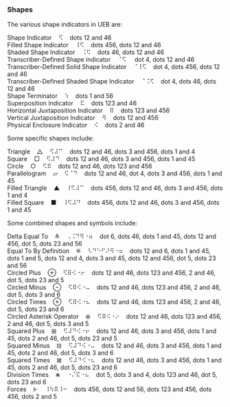 ### Shapes

The various shape indicators in UEB are:

Shape Indicator&nbsp;&nbsp;&nbsp;&nbsp;&#x282b;&nbsp;&nbsp;&nbsp;&nbsp;dots 12 and 46  
Filled Shape Indicator&nbsp;&nbsp;&nbsp;&nbsp;&#x2838;&#x282b;&nbsp;&nbsp;&nbsp;&nbsp;dots 456, dots 12 and 46  
Shaded Shape Indicator&nbsp;&nbsp;&nbsp;&nbsp;&#x2828;&#x282b;&nbsp;&nbsp;&nbsp;&nbsp;dots 46, dots 12 and 46  
Transcriber-Defined Shape indicator&nbsp;&nbsp;&nbsp;&nbsp;&#x2808;&#x282b;&nbsp;&nbsp;&nbsp;&nbsp;
dot 4, dots 12 and 46  
Transcriber-Defined Solid Shape Indicator&nbsp;&nbsp;&nbsp;&nbsp;&#x2808;&#x2838;&#x282b;&nbsp;&nbsp;&nbsp;&nbsp;dot 4, dots 456, dots 12 and 46  
Transcriber-Defined Shaded Shape Indicator&nbsp;&nbsp;&nbsp;&nbsp;&#x2808;&#x2828;&#x282b;&nbsp;&nbsp;&nbsp;&nbsp;dot 4, dots 46, dots 12 and 46  
Shape Terminator&nbsp;&nbsp;&nbsp;&nbsp;&#x2831;&nbsp;&nbsp;&nbsp;&nbsp;dots 1 and 56  
Superposition Indicator&nbsp;&nbsp;&nbsp;&nbsp;&#x282f;&nbsp;&nbsp;&nbsp;&nbsp;dots 123 and 46  
Horizontal Juxtaposition Indicator&nbsp;&nbsp;&nbsp;&nbsp;&#x283f;&nbsp;&nbsp;&nbsp;&nbsp;dots 123 and 456  
Vertical Juxtaposition Indicator&nbsp;&nbsp;&nbsp;&nbsp;&#x283b;&nbsp;&nbsp;&nbsp;&nbsp;dots 12 and 456  
Physical Enclosure Indicator&nbsp;&nbsp;&nbsp;&nbsp;&#x282a;&nbsp;&nbsp;&nbsp;&nbsp;dots 2 and 46  

Some specific shapes include:

Triangle&nbsp;&nbsp;&nbsp;&nbsp;△&nbsp;&nbsp;&nbsp;&nbsp;&#x282b;&#x283c;&#x2809;&nbsp;&nbsp;&nbsp;&nbsp;dots 12 and 46, dots 3 and 456, dots 1 and 4  
Square&nbsp;&nbsp;&nbsp;&nbsp;□&nbsp;&nbsp;&nbsp;&nbsp;&#x282b;&#x283c;&#x2819;&nbsp;&nbsp;&nbsp;&nbsp;dots 12 and 46, dots 3 and 456, dots 1 and 45  
Circle&nbsp;&nbsp;&nbsp;&nbsp;○&nbsp;&nbsp;&nbsp;&nbsp;&#x282b;&#x283f;&nbsp;&nbsp;&nbsp;&nbsp;dots 12 and 46, dots 123 and 456  
Parallelogram&nbsp;&nbsp;&nbsp;&nbsp;▱&nbsp;&nbsp;&nbsp;&nbsp;&#x282b;&#x2808;&#x2819;&nbsp;&nbsp;&nbsp;&nbsp;dots 12 and 46, dot 4, dots 3 and 456, dots 1 and 45  
Filled Triangle&nbsp;&nbsp;&nbsp;&nbsp;▲&nbsp;&nbsp;&nbsp;&nbsp;&#x2838;&#x282b;&#x283c;&#x2809;&nbsp;&nbsp;&nbsp;&nbsp;dots 456, dots 12 and 46, dots 3 and 456, dots 1 and 4  
Filled Square&nbsp;&nbsp;&nbsp;&nbsp;■&nbsp;&nbsp;&nbsp;&nbsp;&#x2838;&#x282b;&#x283c;&#x2819;&nbsp;&nbsp;&nbsp;&nbsp;dots 456, dots 12 and 46, dots 3 and 456, dots 1 and 45  

Some combined shapes and symbols include:

Delta Equal To&nbsp;&nbsp;&nbsp;&nbsp;≜&nbsp;&nbsp;&nbsp;&nbsp;&#x2820;&#x2828;&#x2819;&#x283b;&#x2810;&#x2836;&nbsp;&nbsp;&nbsp;&nbsp;dot 6, dots 46, dots 1 and 45, dots 12 and 456, dot 5, dots 23 and 56  
Equal To By Definition&nbsp;&nbsp;&nbsp;&nbsp;≝&nbsp;&nbsp;&nbsp;&nbsp;&#x2823;&#x2819;&#x2811;&#x280b;&#x281c;&#x283b;&#x2810;&#x2836;&nbsp;&nbsp;&nbsp;&nbsp;dots 12 and 6, dots 1 and 45, dots 1 and 5, dots 12 and 4, dots 3 and 45, dots 12 and 456, dot 5, dots 23 and 56  
Circled Plus&nbsp;&nbsp;&nbsp;&nbsp;⊕&nbsp;&nbsp;&nbsp;&nbsp;&#x282b;&#x283f;&#x282a;&#x2810;&#x2816;&nbsp;&nbsp;&nbsp;&nbsp;dots 12 and 46, dots 123 and 456, 2 and 46, dot 5, dots 23 and 5  
Circled Minus&nbsp;&nbsp;&nbsp;&nbsp;⊖&nbsp;&nbsp;&nbsp;&nbsp;&#x282b;&#x283f;&#x282a;&#x2810;&#x2824;&nbsp;&nbsp;&nbsp;&nbsp;dots 12 and 46, dots 123 and 456, 2 and 46, dot 5, dots 3 and 6  
Circled Times&nbsp;&nbsp;&nbsp;&nbsp;⊗&nbsp;&nbsp;&nbsp;&nbsp;&#x282b;&#x283f;&#x282a;&#x2810;&#x2826;&nbsp;&nbsp;&nbsp;&nbsp;dots 12 and 46, dots 123 and 456, 2 and 46, dot 5, dots 23 and 6  
Circled Asterisk Operator&nbsp;&nbsp;&nbsp;&nbsp;⊛&nbsp;&nbsp;&nbsp;&nbsp;&#x282b;&#x283f;&#x282a;&#x2810;&#x2814;&nbsp;&nbsp;&nbsp;&nbsp;dots 12 and 46, dots 123 and 456, 2 and 46, dot 5, dots 3 and 5  
Squared Plus&nbsp;&nbsp;&nbsp;&nbsp;⊞&nbsp;&nbsp;&nbsp;&nbsp;&#x282b;&#x283c;&#x2819;&#x282a;&#x2810;&#x2816;&nbsp;&nbsp;&nbsp;&nbsp;dots 12 and 46, dots 3 and 456, dots 1 and 45, dots 2 and 46, dot 5, dots 23 and 5  
Squared Minus&nbsp;&nbsp;&nbsp;&nbsp;⊟&nbsp;&nbsp;&nbsp;&nbsp;&#x282b;&#x283c;&#x2819;&#x282a;&#x2810;&#x2824;&nbsp;&nbsp;&nbsp;&nbsp;dots 12 and 46, dots 3 and 456, dots 1 and 45, dots 2 and 46, dot 5, dots 3 and 6  
Squared Times&nbsp;&nbsp;&nbsp;&nbsp;⊠&nbsp;&nbsp;&nbsp;&nbsp;&#x282b;&#x283c;&#x2819;&#x282a;&#x2810;&#x2826;&nbsp;&nbsp;&nbsp;&nbsp;dots 12 and 46, dots 3 and 456, dots 1 and 45, dots 2 and 46, dot 5, dots 23 and 6  
Division Times&nbsp;&nbsp;&nbsp;&nbsp;⋇&nbsp;&nbsp;&nbsp;&nbsp;&#x2810;&#x280c;&#x282f;&#x2810;&#x2826;&nbsp;&nbsp;&nbsp;&nbsp;dot 5, dots 3 and 4, dots 123 and 46, dot 5, dots 23 and 6  
Forces&nbsp;&nbsp;&nbsp;&nbsp;⊩&nbsp;&nbsp;&nbsp;&nbsp;&#x2838;&#x2833;&#x283f;&#x2838;&#x2812;&nbsp;&nbsp;&nbsp;&nbsp;dots 456, dots 12 and 56, dots 123 and 456, dots 456, dots 2 and 5  
